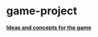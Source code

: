 # game-project

[**Ideas and concepts for the game**](https://drive.google.com/drive/folders/1gyZGZL4R8GQNz9zRXfo7Jde3Ti51DA9F?usp=drive_link)
